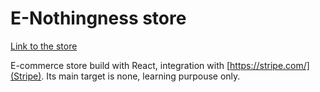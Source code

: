 ﻿# E-Nothingness store

 [Link to the store](https://e-nothingness.vercel.app/)

 E-commerce store build with React, integration with [https://stripe.com/](Stripe). Its main target is none, learning purpouse only.
 

